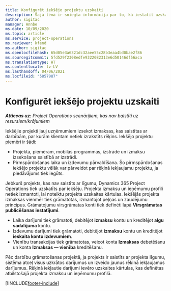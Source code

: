```yaml
---
title: Konfigurēt iekšējo projektu uzskaiti
description: Šajā tēmā ir sniegta informācija par to, kā iestatīt uzskaites metodes Project Operations iekšējiem projektiem.
author: sigitac
manager: Annbe
ms.date: 10/09/2020
ms.topic: article
ms.service: project-operations
ms.reviewer: kfend
ms.author: sigitac
ms.openlocfilehash: 65d05e3a6321dc32aee55c28b3eaa4bd0bae2f86
ms.sourcegitcommit: 5fd529f2308edfe9322082313e6d50146df56aca
ms.translationtype: HT
ms.contentlocale: lv-LV
ms.lasthandoff: 04/06/2021
ms.locfileid: "5857987"
---
```

# <a name="configure-accounting-for-internal-projects"></a>Konfigurēt iekšējo projektu uzskaiti

_**Attiecas uz:** Project Operations scenārijiem, kas nav balstīti uz resursiem/krājumiem_

Iekšējie projekti ļauj uzņēmumiem izsekot izmaksas, kas saistītas ar darbībām, par kurām klientam netiek izrakstīts rēķins. Iekšējo projektu piemēri ir šādi:

- Projekta, piemēram, mobilās programmas, izstrāde un izmaksu izsekošana saistībā ar izstrādi.
- Pirmspārdošanas laika un izdevumu pārvaldīšana. Šo pirmspārdošanas iekšējo projektu vēlāk var pārveidot par rēķinā iekļaujamu projektu, ja piedāvājums tiek iegūts.

Jebkurš projekts, kas nav saistīts ar līgumu, Dynamics 365 Project Operations tiek uzskatīts par iekšēju. Projekta izmaksu un ieņēmumu profili netiek izmantoti, lai noteiktu projekta uzskaites kārtulas. Iekšējās projekta izmaksas vienmēr tiek grāmatotas, izmantojot peļņas un zaudējumu principus. Grāmatojumu virsgrāmatas konti tiek definēti lapā **Virsgrāmatas publicēšanas iestatījumi**.

- Laika darījumi tiek grāmatoti, debitējot **izmaksu** kontu un kreditējot **algu sadalījuma** kontu.
- Izdevumu darījumi tiek grāmatoti, debitējot **izmaksu** kontu un kreditējot **ieskaita kontu izdevumiem**.
- Vienību transakcijas tiek grāmatotas, veicot konta **Izmaksas** debetēšanu un konta **Izmaksas — vienība** kreditēšanu.

Pēc darbību grāmatošanas projektā, ja projekts ir saistīts ar projekta līgumu, sistēma atceļ visus uzkrātos darījumus un izveido jaunus rēķinā iekļaujamus darījumus. Rēķinā iekļautie darījumi ievēro uzskaites kārtulas, kas definētas atbilstošajā projekta izmaksu un ieņēmumu profilā.




[!INCLUDE[footer-include](../includes/footer-banner.md)]
